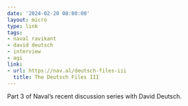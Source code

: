 ```yaml
---
date: '2024-02-20 08:00:00'
layout: micro
type: link
tags:
- naval ravikant
- david deutsch
- interview
- agi
link:
- url: https://nav.al/deutsch-files-iii
  title: The Deutsch Files III
---
```


Part 3 of Naval’s recent discussion series with David Deutsch.
